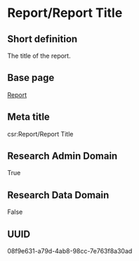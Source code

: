 # Report/Report Title
## Short definition
The title of the report.
## Base page
[Report](https://github.com/EuroCRIS/CASRAI-Dictionairies/blob/main/Objects/Report.md)
## Meta title
csr:Report/Report Title
## Research Admin Domain
True
## Research Data Domain
False
## UUID
08f9e631-a79d-4ab8-98cc-7e763f8a30ad
